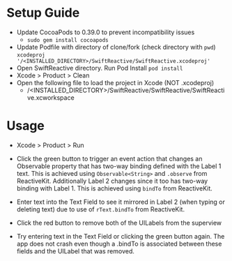 # Setup Guide

* Update CocoaPods to 0.39.0 to prevent incompatibility issues
	- ```sudo gem install cocoapods```
* Update Podfile with directory of clone/fork (check directory with ```pwd```)
	```xcodeproj '/<INSTALLED_DIRECTORY>/SwiftReactive/SwiftReactive.xcodeproj'```
* Open SwiftReactive directory. Run Pod Install
	```pod install```
* Xcode > Product > Clean
* Open the following file to load the project in Xcode (NOT .xcodeproj)
	- /\<INSTALLED_DIRECTORY>/SwiftReactive/SwiftReactive/SwiftReactive.xcworkspace

# Usage

* Xcode > Product > Run

* Click the green button to trigger an event action that changes an Observable property that has two-way binding defined with the Label 1 text. This is achieved using ```Observable<String>``` and ```.observe``` from ReactiveKit. Additionally Label 2 changes since it too has two-way binding with Label 1. This is achieved using ```bindTo``` from ReactiveKit.

* Enter text into the Text Field to see it mirrored in Label 2 (when typing or deleting text) due to use of ```rText.bindTo``` from ReactiveKit.

* Click the red button to remove both of the UILabels from the superview

* Try entering text in the Text Field or clicking the green button again. The app does not crash even though a .bindTo is associated between these fields and the UILabel that was removed.
